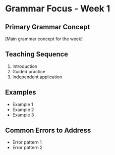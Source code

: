 # Grammar Focus - Week 1

## Primary Grammar Concept
[Main grammar concept for the week]

## Teaching Sequence
1. Introduction
2. Guided practice
3. Independent application

## Examples
- Example 1
- Example 2
- Example 3

## Common Errors to Address
- Error pattern 1
- Error pattern 2
